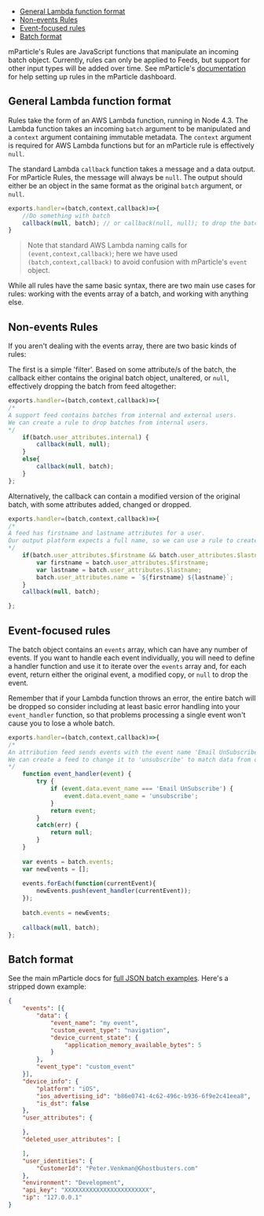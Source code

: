 <!-- toc -->
* [General Lambda function format](#general-lambda-function-format)
* [Non-events Rules](#non-events-rules)
* [Event-focused rules](#event-focused-rules)
* [Batch format](#batch-format)

<!-- toc stop -->

mParticle's Rules are JavaScript functions that manipulate an incoming batch object. Currently, rules can only be applied to Feeds, but support for other input types will be added over time. See mParticle's [documentation](https://docs.mparticle.com#rules) for help setting up rules in the mParticle dashboard.

## General Lambda function format

Rules take the form of an AWS Lambda function, running in Node 4.3. The Lambda function takes an incoming `batch` argument to be manipulated and a `context` argument containing immutable metadata. The `context` argument is required for AWS Lambda functions but for an mParticle rule is effectively `null`.

The standard Lambda `callback` function takes a message and a data output. For mParticle Rules, the message will always be `null`. The output should either be an object in the same format as the original `batch` argument, or `null`.

```javascript
exports.handler=(batch,context,callback)=>{
    //Do something with batch
    callback(null, batch); // or callback(null, null); to drop the batch completely
}
```
> Note that standard AWS Lambda naming calls for `(event,context,callback)`; here we have used `(batch,context,callback)` to avoid confusion with mParticle's `event` object.

While all rules have the same basic syntax, there are two main use cases for rules: working with the events array of a batch, and working with anything else.

## Non-events Rules

If you aren't dealing with the events array, there are two basic kinds of rules:

The first is a simple 'filter'. Based on some attribute/s of the batch, the callback either contains the original batch object, unaltered, or `null`, effectively dropping the batch from feed altogether:

```javascript
exports.handler=(batch,context,callback)=>{
/* 
A support feed contains batches from internal and external users. 
We can create a rule to drop batches from internal users.
*/    
    if(batch.user_attributes.internal) {
        callback(null, null);
    }
    else{
        callback(null, batch);
    }
};
```

Alternatively, the callback can contain a modified version of the original batch, with some attributes added, changed or dropped.

```javascript
exports.handler=(batch,context,callback)=>{
/* 
A feed has firstname and lastname attributes for a user.
Our output platform expects a full name, so we can use a rule to create one.
*/    
    if(batch.user_attributes.$firstname && batch.user_attributes.$lastname) {
        var firstname = batch.user_attributes.$firstname;
        var lastname = batch.user_attributes.$lastname;
        batch.user_attributes.name = `${firstname} ${lastname}`;
    }
    callback(null, batch);

};
```

## Event-focused rules

The batch object contains an `events` array, which can have any number of events. If you want to handle each event individually, you will need to define a handler function and use it to iterate over the `events` array and, for each event, return either the original event, a modified copy, or `null` to drop the event.

Remember that if your Lambda function throws an error, the entire batch will be dropped so consider including at least basic error handling into your `event_handler` function, so that problems processing a single event won't cause you to lose a whole batch.

```javascript
exports.handler=(batch,context,callback)=>{
/* 
An attribution feed sends events with the event name 'Email UnSubscribe'. 
We can create a feed to change it to 'unsubscribe' to match data from other sources.
*/
    function event_handler(event) {
    	try {
            if (event.data.event_name === 'Email UnSubscribe') {
                event.data.event_name = 'unsubscribe';
            }
     	    return event;   	    
    	}
    	catch(err) {
    	    return null;
    	}
    }
    
    var events = batch.events;
    var newEvents = [];
    
    events.forEach(function(currentEvent){
    	newEvents.push(event_handler(currentEvent));
    });
    
    batch.events = newEvents;
    
    callback(null, batch);
};
```

## Batch format

See the main mParticle docs for [full JSON batch examples](http://docs.mparticle.com/#json-reference). Here's a stripped down example:

```json
{
	"events": [{
		"data": {
			"event_name": "my event",
			"custom_event_type": "navigation",
			"device_current_state": {
				"application_memory_available_bytes": 5
			}
		},
		"event_type": "custom_event"
	}],
	"device_info": {
		"platform": "iOS",
		"ios_advertising_id": "b86e0741-4c62-496c-b936-6f9e2c41eea8",
		"is_dst": false
	},
	"user_attributes": {

	},
	"deleted_user_attributes": [

	],
	"user_identities": {
		"CustomerId": "Peter.Venkman@Ghostbusters.com"
	},
	"environment": "Development",
	"api_key": "XXXXXXXXXXXXXXXXXXXXXXXX",
	"ip": "127.0.0.1"
}
```
